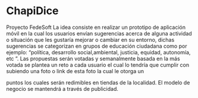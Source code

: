 # ChapiDice
Proyecto FedeSoft
La idea consiste en realizar un prototipo de aplicación móvil en la cual los usuarios envían sugerencias
acerca de alguna actividad o situación que les gustaría mejorar o cambiar en su entorno,
dichas sugerencias se categorizan en grupos de educación ciudadana como por ejemplo:
“política, desarrollo social,ambiental, justicia, equidad, autonomía, etc ”. Las propuestas
serán votadas y semanalmente basada en la más votada se plantea un reto a cada usuario
el cual lo tendría que cumplir con subiendo una foto o link de esta foto la cual le otorga un

puntos los cuales serán redimibles en tiendas de la localidad. El modelo de negocio se
mantendrá a través de publicidad.
